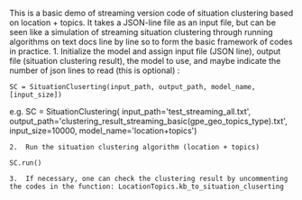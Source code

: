 This is a basic demo of streaming version code of situation clustering based on location + topics. It takes a JSON-line file as an input file, but can be seen like a simulation of streaming situation clustering through running algorithms on text docs line by line so to form the basic framework of codes in practice.
	1.	Initialize the model and assign input file (JSON line), output file (situation clustering result), the model to use, and maybe indicate the number of json lines to read (this is optional) :
	
	SC = SituationCluserting(input_path, output_path, model_name, [input_size])
e.g. SC = SituationClustering(	 input_path='test_streaming_all.txt', 
						 output_path='clustering_result_streaming_basic(gpe_geo_topics_type).txt', 
						 input_size=10000,
						 model_name='location+topics')

	2.	Run the situation clustering algorithm (location + topics)
	
	SC.run()

	3.	If necessary, one can check the clustering result by uncommenting the codes in the function: LocationTopics.kb_to_situation_cluserting
